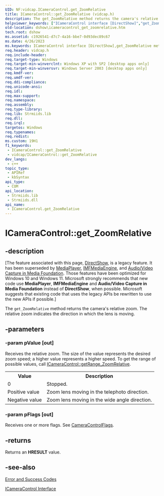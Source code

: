 ```yaml
---
UID: NF:vidcap.ICameraControl.get_ZoomRelative
title: ICameraControl::get_ZoomRelative (vidcap.h)
description: The get_ZoomRelative method returns the camera's relative zoom. The relative zoom indicates the direction in which the lens is moving.
helpviewer_keywords: ["ICameraControl interface [DirectShow]","get_ZoomRelative method","ICameraControl.get_ZoomRelative","ICameraControl::get_ZoomRelative","ICameraControlget_ZoomRelative","dshow.icameracontrol_get_zoomrelative","get_ZoomRelative","get_ZoomRelative method [DirectShow]","get_ZoomRelative method [DirectShow]","ICameraControl interface","vidcap/ICameraControl::get_ZoomRelative"]
old-location: dshow\icameracontrol_get_zoomrelative.htm
tech.root: dshow
ms.assetid: c1926541-d7c7-4a16-bbe7-0d93dec89c67
ms.date: 4/26/2023
ms.keywords: ICameraControl interface [DirectShow],get_ZoomRelative method, ICameraControl.get_ZoomRelative, ICameraControl::get_ZoomRelative, ICameraControlget_ZoomRelative, dshow.icameracontrol_get_zoomrelative, get_ZoomRelative, get_ZoomRelative method [DirectShow], get_ZoomRelative method [DirectShow],ICameraControl interface, vidcap/ICameraControl::get_ZoomRelative
req.header: vidcap.h
req.include-header: 
req.target-type: Windows
req.target-min-winverclnt: Windows XP with SP2 [desktop apps only]
req.target-min-winversvr: Windows Server 2003 [desktop apps only]
req.kmdf-ver: 
req.umdf-ver: 
req.ddi-compliance: 
req.unicode-ansi: 
req.idl: 
req.max-support: 
req.namespace: 
req.assembly: 
req.type-library: 
req.lib: Strmiids.lib
req.dll: 
req.irql: 
targetos: Windows
req.typenames: 
req.redist: 
ms.custom: 19H1
f1_keywords:
 - ICameraControl::get_ZoomRelative
 - vidcap/ICameraControl::get_ZoomRelative
dev_langs:
 - c++
topic_type:
 - APIRef
 - kbSyntax
api_type:
 - COM
api_location:
 - Strmiids.lib
 - Strmiids.dll
api_name:
 - ICameraControl.get_ZoomRelative
---
```


# ICameraControl::get_ZoomRelative


## -description

\[The feature associated with this page, [DirectShow](/windows/win32/directshow/directshow), is a legacy feature. It has been superseded by [MediaPlayer](/uwp/api/Windows.Media.Playback.MediaPlayer), [IMFMediaEngine](/windows/win32/api/mfmediaengine/nn-mfmediaengine-imfmediaengine), and [Audio/Video Capture in Media Foundation](windows/win32/medfound/audio-video-capture-in-media-foundation). Those features have been optimized for Windows 10 and Windows 11. Microsoft strongly recommends that new code use **MediaPlayer**, **IMFMediaEngine** and **Audio/Video Capture in Media Foundation** instead of **DirectShow**, when possible. Microsoft suggests that existing code that uses the legacy APIs be rewritten to use the new APIs if possible.\]

The <code>get_ZoomRelative</code> method returns the camera's relative zoom. The relative zoom indicates the direction in which the lens is moving.

## -parameters

### -param pValue [out]

Receives the relative zoom. The size of the value represents the desired zoom speed; a higher value represents a higher speed. To get the range of possible values, call <a href="/windows/desktop/api/vidcap/nf-vidcap-icameracontrol-getrange_zoomrelative">ICameraControl::getRange_ZoomRelative</a>.

<table>
<tr>
<th>Value
                </th>
<th>Description
                </th>
</tr>
<tr>
<td>0</td>
<td>Stopped.</td>
</tr>
<tr>
<td>Positive value</td>
<td>Zoom lens moving in the telephoto direction.</td>
</tr>
<tr>
<td>Negative value</td>
<td>Zoom lens moving in the wide angle direction.</td>
</tr>
</table>

### -param pFlags [out]

Receives one or more flags. See <a href="/windows/win32/api/strmif/ne-strmif-cameracontrolflags">CameraControlFlags</a>.

## -returns

Returns an <b>HRESULT</b> value.

## -see-also

<a href="/windows/desktop/DirectShow/error-and-success-codes">Error and Success Codes</a>



<a href="/windows/desktop/api/vidcap/nn-vidcap-icameracontrol">ICameraControl Interface</a>